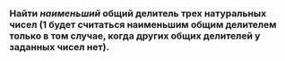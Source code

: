 ### Найти *наименьший* общий делитель трех натуральных чисел (1 будет считаться наименьшим общим делителем только в том случае, когда других общих делителей у заданных чисел нет).
